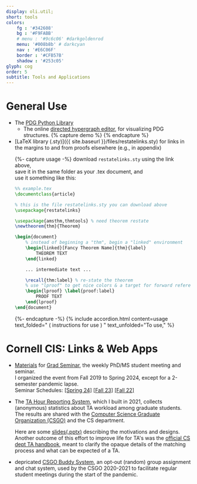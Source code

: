 ```yaml
---
display: oli.util;
short: tools
colors:
    fg : '#342608'
    bg : '#F9FABB'
    # menu : '#9c6c06' #darkgoldenrod
    menu: '#008b8b' # darkcyan
    nav : '#E6C06F'
    border : '#CFB57B'
    shadow : '#253c05'
glyph: cog
order: 5
subtitle: Tools and Applications
---
```


# General Use

<ul>
<li>
    The <a href="https://github.com/orichardson/pdg">PDG Python Library</a>
    <ul><li>
    The online 
        <a href="https://orichardson.github.io/pdg/hgraph_editor">directed hypergraph editor</a>,
        for visualizing PDG structures.
    {% capture demo %}
    {% endcapture %}
    </li></ul></li>
<li>
<span markdown=1> [LaTeX library (.sty)]({{ site.baseurl }}/files/restatelinks.sty)</span>
for links in the margins to and from proofs elsewhere (e.g., in appendix)

{%- capture usage -%}
download `restatelinks.sty` using the link above,  
save it in the same folder as your .tex document, and  
use it something like this:
```latex
%% example.tex
\documentclass{article}

% this is the file restatelinks.sty you can download above
\usepackage{restatelinks} 

\usepackage{amsthm,thmtools} % need theorem restate
\newtheorem{thm}{Theorem}

\begin{document}
    % instead of beginning a "thm", begin a "linked" environment
    \begin{linked}[Fancy Theorem Name]{thm}{label} 
        THEOREM TEXT
    \end{linked}

    ... intermediate text ...

    \recall{thm:label} % re-state the theorem
    % use "lproof" to get nice colors & a target for forward reference
    \begin{lproof} \label{proof:label}
        PROOF TEXT
    \end{lproof}
\end{document}
```
{%- endcapture -%}
{% include accordion.html
    content=usage
    text_folded=" ( instructions for use ) "
    text_unfolded="To use,"  %}
</li>
</ul>

# Cornell CIS: Links & Web Apps
 - [Materials](https://drive.google.com/drive/folders/1PNoxfNyq8dpLiEjNRrZrzfqUogz_msoZ?usp=drive_link)
    for [Grad Seminar](https://wiki.cs.cornell.edu/index.php?title=Grad_Seminar), the weekly PhD/MS student meeting and seminar.  
    I organized the event from Fall 2019 to Spring 2024, except for a 2-semester pandemic lapse.  
    Seminar Schedules: 
    [[Spring 24]](https://docs.google.com/spreadsheets/d/1XzqbWSRpkgGB4imlfuOmiRROp6f_vJWlhHhDCC4zImM/edit?usp=sharing)
    [[Fall 23]](https://docs.google.com/spreadsheets/d/1uvaxmpYPRZMTJZLnQzLw_GFU1I7KMzNP9XKxOVnotP8/edit?usp=sharing)
    [[Fall 22]](https://docs.google.com/spreadsheets/d/1jyscultcrHN3-cWCRnZQ2xMFXoCLeWEoTxr8j9RI2Go/)

    
- The [TA Hour Reporting System](https://research.cs.cornell.edu/csgo/ta), which I built in 2021,
    collects (anonymous) statistics about TA workload among graduate students. The results are shared with the
    [Computer Science Graduate Organization (CSGO)](https://csgo.cs.cornell.edu) and the CS department.
     <!-- (current DGS, Chair, and Associate Director).   -->
    Here are some
    <a href="{{site.baseurl}}/files/slides/ta-reporting-system.pptx" class="">slides(.pptx)</a>
    describing the motivations and designs.
    Another outcome of this effort to improve life for TA's was the [official CS dept TA handbook](https://www.cs.cornell.edu/sites/default/files/shared/graduate_ta_handbook.pdf), meant to clarify the opaque details of the matching process and what can be expected of a TA.

- <span class='depricated-tag label label-warning'>depricated</span>
    [CSGO Buddy System](https://research.cs.cornell.edu/csgo/buddy),
    an opt-out (random) group assignment and chat system, used by the CSGO 2020-2021 to facilitate regular student meetings during the start of the pandemic.
